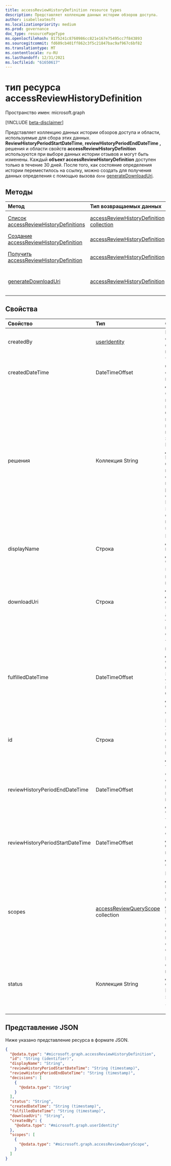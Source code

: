 ```yaml
---
title: accessReviewHistoryDefinition resource types
description: Представляет коллекцию данных истории обзоров доступа.
author: isabelleatmsft
ms.localizationpriority: medium
ms.prod: governance
doc_type: resourcePageType
ms.openlocfilehash: 8175241c8760986cc821e167e75495cc7f843893
ms.sourcegitcommit: fd609cb401ff862c3f5c21847bac9af967c6bf82
ms.translationtype: MT
ms.contentlocale: ru-RU
ms.lasthandoff: 12/31/2021
ms.locfileid: "61650617"
---
```

# <a name="accessreviewhistorydefinition-resource-type"></a>тип ресурса accessReviewHistoryDefinition

Пространство имен: microsoft.graph

[!INCLUDE [beta-disclaimer](../../includes/beta-disclaimer.md)]

Представляет коллекцию данных истории обзоров доступа и области, используемые для сбора этих данных. **ReviewHistoryPeriodStartDateTime**, **reviewHistoryPeriodEndDateTime** **,**  решения и области свойств **accessReviewHistoryDefinition** используются при выборе данных истории отзывов и могут быть изменены. Каждый **объект accessReviewHistoryDefinition** доступен только в течение 30 дней. После того, как состояние определения истории переместилось на ссылку, можно создать для получения данных определения с помощью вызова `done` [generateDownloadUri](../api/accessreviewhistorydefinition-generatedownloaduri.md).

## <a name="methods"></a>Методы
|Метод|Тип возвращаемых данных|Описание|
|:---|:---|:---|
|[Список accessReviewHistoryDefinitions](../api/accessreviewset-list-historydefinitions.md)|[accessReviewHistoryDefinition collection](accessreviewhistorydefinition.md)|Получите список объектов [accessReviewHistoryDefinition](accessreviewhistorydefinition.md) и их свойств.|
|[Создание accessReviewHistoryDefinition](../api/accessreviewset-post-historydefinitions.md)|[accessReviewHistoryDefinition](accessreviewhistorydefinition.md)|Создайте новый [объект accessReviewHistoryDefinition.](accessreviewhistorydefinition.md)|
|[Получить accessReviewHistoryDefinition](../api/accessreviewhistorydefinition-get.md)|[accessReviewHistoryDefinition](accessreviewhistorydefinition.md)|Ознакомьтесь с свойствами и отношениями [объекта accessReviewHistoryDefinition.](accessreviewhistorydefinition.md)|
|[generateDownloadUri](../api/accessreviewhistorydefinition-generatedownloaduri.md)|[accessReviewHistoryDefinition](accessreviewhistorydefinition.md)|Создание URI, который можно использовать для получения данных истории отзывов.|

## <a name="properties"></a>Свойства
|Свойство|Тип|Описание|
|:---|:---|:---|
|createdBy|[userIdentity](useridentity.md)| Пользователь, создавший это определение истории обзора. |
|createdDateTime|DateTimeOffset|Timestamp, когда было создано определение проверки доступа.|
|решения|Коллекция String|Определяет, какие решения по проверке будут включены в данные истории проверки, если заданы. Необязательный для создания. Все решения будут включены по умолчанию, если не будут предоставлены решения о создании. Возможные значения: `approve` `deny` , , , , `dontKnow` и `notReviewed` `notNotified` .|
|displayName|Строка|Имя для сбора данных истории проверки доступа. Обязательный.|
|downloadUri|Строка|Uri, которые можно использовать для получения данных истории отзывов. Этот URI будет активен в течение 24 часов после сгенерирований.|
|fulfilledDateTime|DateTimeOffset|Timestamp, когда все доступные данные для этого определения были собраны. Это будет установлено после того, как будет заданной для этого определения состояние `done` .|
|id|Строка|Назначен уникальный идентификатор определения истории проверки доступа.|
|reviewHistoryPeriodEndDateTime|DateTimeOffset|Timestamp, отзывы, начиная с этой даты или после нее, будут включены в извлеченные данные истории. Обязательный.|
|reviewHistoryPeriodStartDateTime|DateTimeOffset|Timestamp, отзывы, начиная с этой даты или до этой даты, будут включены в извлеченные данные истории. Обязательный.|
|scopes|[accessReviewQueryScope](accessreviewqueryscope.md) collection|Используется для области, включаемой отзывов в извлеченные данные истории. Извлекает отзывы, область которых совпадает с этой предоставленной областью. Обязательное.|
|status|Коллекция String|Представляет состояние коллекции данных истории отзывов. Возможные значения: `done`, `inprogress`, `error`, `requested`.|

## <a name="json-representation"></a>Представление JSON
Ниже указано представление ресурса в формате JSON.
<!-- {
  "blockType": "resource",
  "keyProperty": "id",
  "@odata.type": "microsoft.graph.accessReviewHistoryDefinition",
  "baseType": "microsoft.graph.entity",
  "openType": false
}
-->
``` json
{
  "@odata.type": "#microsoft.graph.accessReviewHistoryDefinition",
  "id": "String (identifier)",
  "displayName": "String",
  "reviewHistoryPeriodStartDateTime": "String (timestamp)",
  "reviewHistoryPeriodEndDateTime": "String (timestamp)",
  "decisions": [
    {
      "@odata.type": "String"
    }
  ],
  "status": "String",
  "createdDateTime": "String (timestamp)",
  "fulfilledDateTime": "String (timestamp)",
  "downloadUri": "String",
  "createdBy": {
    "@odata.type": "#microsoft.graph.userIdentity"
  },
  "scopes": [
    {
      "@odata.type": "#microsoft.graph.accessReviewQueryScope",
    }
  ]
}
```
